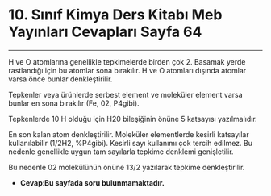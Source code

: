 # 10. Sınıf Kimya Ders Kitabı Meb Yayınları Cevapları Sayfa 64

---

H ve O atomlarına genellikle tepkimelerde birden çok 2. Basamak yerde rastlandığı için bu atomlar sona bırakılır. H ve O atomları dışında atomlar varsa önce bunlar denkleştirilir.

Tepkenler veya ürünlerde serbest element ve moleküler element varsa bunlar en sona bırakılır (Fe, 02, P4gibi).

Tepkenlerde 10 H olduğu için H20 bileşiğinin önüne 5 katsayısı yazılmalıdır.

En son kalan atom denkleştirilir. Moleküler elementlerde kesirli katsayılar kullanılabilir (1/2H2, %P4gibi). Kesirli sayı kullanımı çok tercih edilmez. Bu nedenle genellikle uygun tam sayılarla tepkime denklemi genişletilir.

Bu nedenle 02 molekülünün önüne 13/2 yazılarak tepkime denkleştirilir.

-   **Cevap**:**Bu sayfada soru bulunmamaktadır.**